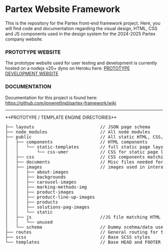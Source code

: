 <h1>Partex Website Framework</h1>
This is the repository for the Partex front-end framework project. Here, you will find code and documentation regarding the visual design, HTML, CSS and JS components used in the design system for the 2024-2025 Partex company website.


<h3>PROTOTYPE WEBSITE</h3>
The prototype website used for user testing and development is currently hosted on a nodejs v20+ dyno on Heroku here: <a href="https://partex-framework-b4c35e6a07b4.herokuapp.com/home">PROTOTYPE DEVELOPMENT WEBSITE</a> 


<h3>DOCUMENTATION</h3>
Documentation for this project is found here: <a href="https://github.com/jonwretlind/partex-framework/wiki">https://github.com/jonwretlind/partex-framework/wiki</a>

<hr/>
**PROTOTYPE / TEMPLATE ENGINE DIRECTORIES**
<pre>
├── layouts                         // JSON page schema                             __
├── node_modules                    // All node modules                             __
├── public                          // All static HTML, CSS, JS                     __ 
│   ├── components                  // HTML components                              __
│   │   └── static-templates        // full static page layouts, no interactivity   __
│   │       └── css-umer            // CSS for static page layouts                  __
│   ├── css                         // CSS components matching HTML components      __
│   ├── documents                   // Misc files needed for documentation          __
│   ├── images                      // images used in interactive prototype         __
│   │   ├── about-images                                                            __
│   │   ├── backgrounds                                                             __
│   │   ├── carousel-images                                                         __
│   │   ├── marking-methods-img                                                     __
│   │   ├── product-images                                                          __
│   │   ├── product-line-up-images                                                  __    
│   │   ├── products                                                                __
│   │   ├── solutions-pag-images                                                    __
│   │   └── static                                                                  __
│   ├── js                          //JS file matching HTML components              __
│   │   └── unused                                                                  __
│   └── schema                      // Dummy scehma/data used in prototype          __
├── routes                          // General routing for template engine          __
├── scss                            // Base SCSS styles                             __
└── templates                       // Base HEAD and FOOTER for prototype           __
</pre>
